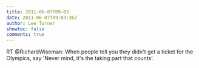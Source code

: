 ```yaml
---
title: 2011-06-07T09-03
date: 2011-06-07T09:03:36Z
author: Lee Turner
showtoc: false
comments: true
---
```


RT @RichardWiseman: When people tell you they didn't get a ticket for the Olympics, say 'Never mind, it's the taking part that counts'.

